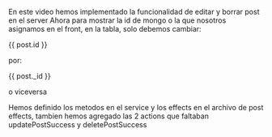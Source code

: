 En este video hemos implementado la funcionalidad de editar y borrar post en el server
Ahora para mostrar la id de mongo o la que nosotros asignamos en el front, en la tabla,
solo debemos cambiar:

<tbody>
      <tr *ngFor="let post of postsData">
          <td>{{ post.id }}</td>

por:

<tbody>
      <tr *ngFor="let post of postsData">
          <td>{{ post._id }}</td>

o viceversa


Hemos definido los metodos en el service y los effects en el archivo de post effects, 
tambien hemos agregado las 2 actions que faltaban updatePostSuccess y deletePostSuccess